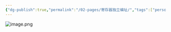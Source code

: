 ```yaml
---
{"dg-publish":true,"permalink":"/02-pages/寄存器独立编址/","tags":["personal/blog","计算机组成原理/IO","os/IO"]}
---
```


![image.png](https://yelanyanyu-img-bed.oss-cn-hangzhou.aliyuncs.com/img/blog/2024/08/20240805221618.png)
